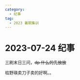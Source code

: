 ```yaml
---
category:
  - 纪事
tag:
  - 2023 暑期集训
---
```


# 2023-07-24 纪事

三刷末日三问，~~dp 什么的先放放~~

<!-- more -->

枯野瑛卖刀子卖的好啊。。
